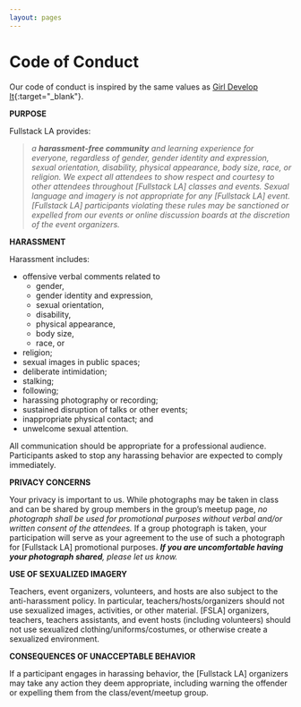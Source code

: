 ```yaml
---
layout: pages
---
```


Code of Conduct
===============

Our code of conduct is inspired by the same values as [Girl Develop It](https://www.girldevelopit.com/code-of-conduct){:target="_blank"}.

**PURPOSE**

Fullstack LA provides: 

> *a <strong>harassment-free community</strong> and learning experience for everyone, regardless of gender, gender identity and expression, sexual orientation, disability, physical appearance, body size, race, or religion. We expect all attendees to show respect and courtesy to other attendees throughout &#91;Fullstack LA&#93; classes and events. Sexual language and imagery is not appropriate for any &#91;Fullstack LA&#93; event. &#91;Fullstack LA&#93; participants violating these rules may be sanctioned or expelled from our events or online discussion boards at the discretion of the event organizers.*

**HARASSMENT**

Harassment includes: 

+ offensive verbal comments related to 
    - gender, 
    - gender identity and expression, 
    - sexual orientation, 
    - disability, 
    - physical appearance, 
    - body size, 
    - race, or 
+ religion; 
+ sexual images in public spaces; 
+ deliberate intimidation; 
+ stalking; 
+ following; 
+ harassing photography or recording; 
+ sustained disruption of talks or other events; 
+ inappropriate physical contact; and 
+ unwelcome sexual attention. 

All communication should be appropriate for a professional audience. Participants asked to stop any harassing behavior are expected to comply immediately.

**PRIVACY CONCERNS**

Your privacy is important to us. While photographs may be taken in class and can be shared by group members in the group’s meetup page, *no photograph shall be used for promotional purposes without verbal and/or written consent of the attendees.* If a group photograph is taken, your participation will serve as your agreement to the use of such a photograph for &#91;Fullstack LA&#93; promotional purposes. *<strong>If you are uncomfortable having your photograph shared</strong>, please let us know.*

**USE OF SEXUALIZED IMAGERY**

Teachers, event organizers, volunteers, and hosts are also subject to the anti-harassment policy. In particular, teachers/hosts/organizers should not use sexualized images, activities, or other material. &#91;FSLA&#93; organizers, teachers, teachers assistants, and event hosts (including volunteers) should not use sexualized clothing/uniforms/costumes, or otherwise create a sexualized environment.

**CONSEQUENCES OF UNACCEPTABLE BEHAVIOR**

If a participant engages in harassing behavior, the &#91;Fullstack LA&#93; organizers may take any action they deem appropriate, including warning the offender or expelling them from the class/event/meetup group.



